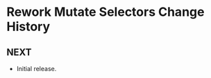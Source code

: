 Rework Mutate Selectors Change History
======================================

NEXT
----

* Initial release.
